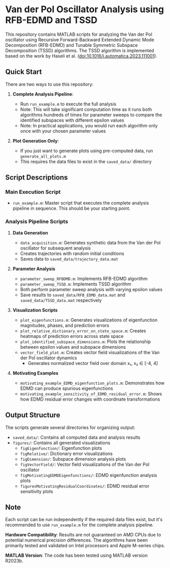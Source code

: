 # Van der Pol Oscillator Analysis using RFB-EDMD and TSSD

This repository contains MATLAB scripts for analyzing the Van der Pol oscillator using Recursive Forward-Backward Extended Dynamic Mode Decomposition (RFB-EDMD) and Tunable Symmetric Subspace Decomposition (TSSD) algorithms. The TSSD algorithm is implemented based on the work by Haseli et al. ([doi:10.1016/j.automatica.2023.111001](https://doi.org/10.1016/j.automatica.2023.111001)).

## Quick Start

There are two ways to use this repository:

1. **Complete Analysis Pipeline**:
   - Run `run_example.m` to execute the full analysis
   - Note: This will take significant computation time as it runs both algorithms hundreds of times for parameter sweeps to compare the identified subspaces with different epsilon values
   - Note: In practical applications, you would run each algorithm only once with your chosen parameter values

2. **Plot Generation Only**:
   - If you just want to generate plots using pre-computed data, run `generate_all_plots.m`
   - This requires the data files to exist in the `saved_data/` directory

## Script Descriptions

### Main Execution Script

- `run_example.m`: Master script that executes the complete analysis pipeline in sequence. This should be your starting point.

### Analysis Pipeline Scripts

1. **Data Generation**
   - `data_acquisition.m`: Generates synthetic data from the Van der Pol oscillator for subsequent analysis
   - Creates trajectories with random initial conditions
   - Saves data to `saved_data/trajectory_data.mat`

2. **Parameter Analysis**
   - `parameter_sweep_RFBDMD.m`: Implements RFB-EDMD algorithm
   - `parameter_sweep_TSSD.m`: Implements TSSD algorithm
   - Both perform parameter sweep analysis with varying epsilon values
   - Save results to `saved_data/RFB_EDMD_data.mat` and `saved_data/TSSD_data.mat` respectively

3. **Visualization Scripts**
   - `plot_eigenfunctions.m`: Generates visualizations of eigenfunction magnitudes, phases, and prediction errors
   - `plot_relative_dictionary_error_on_state_space.m`: Creates heatmaps of prediction errors across state space
   - `plot_identified_subspace_dimensions.m`: Plots the relationship between epsilon values and subspace dimensions
   - `vector_field_plot.m`: Creates vector field visualizations of the Van der Pol oscillator dynamics
     - Generates normalized vector field over domain x₁, x₂ ∈ [-4, 4]

4. **Motivating Examples**
   - `motivating_example_EDMD_eigenfunction_plots.m`: Demonstrates how EDMD can produce spurious eigenfunctions
   - `motivating_example_sensitivity_of_EDMD_residual_error.m`: Shows how EDMD residual error changes with coordinate transformations

## Output Structure

The scripts generate several directories for organizing output:

- `saved_data/`: Contains all computed data and analysis results
- `figures/`: Contains all generated visualizations
  - `figEigenfunction/`: Eigenfunction plots
  - `figRelative/`: Dictionary error visualizations
  - `figDimension/`: Subspace dimension analysis plots
  - `figVectorField/`: Vector field visualizations of the Van der Pol oscillator
  - `figMotivatingEDMDEigenfunctions/`: EDMD eigenfunction analysis plots
  - `figuresMotivatingResidualCoordinates/`: EDMD residual error sensitivity plots

## Note

Each script can be run independently if the required data files exist, but it's recommended to use `run_example.m` for the complete analysis pipeline.

**Hardware Compatibility**: Results are not guaranteed on AMD CPUs due to potential numerical precision differences. The algorithms have been primarily tested and validated on Intel processors and Apple M-series chips.

**MATLAB Version**: The code has been tested using MATLAB version R2023b.
